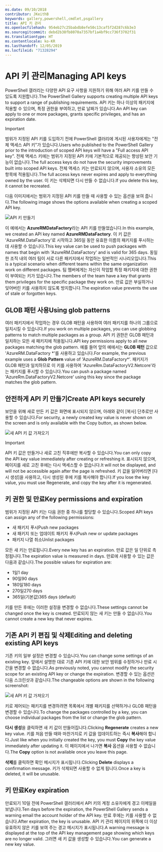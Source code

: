```yaml
---
ms.date: 09/10/2018
contributor: JKeithB
keywords: gallery,powershell,cmdlet,psgallery
title: API 키 관리
ms.openlocfilehash: 954eb27c25babdb8efe50c13caf5f2d287c6b3e3
ms.sourcegitcommit: debd2b38fb8070a7357bf1a4bf9cc736f3702f31
ms.translationtype: HT
ms.contentlocale: ko-KR
ms.lasthandoff: 12/05/2019
ms.locfileid: "71328294"
---
```

# <a name="managing-api-keys"></a><span data-ttu-id="52487-103">API 키 관리</span><span class="sxs-lookup"><span data-stu-id="52487-103">Managing API keys</span></span>

<span data-ttu-id="52487-104">PowerShell 갤러리는 다양한 API 요구 사항을 지원하기 위해 여러 API 키를 만들 수 있도록 지원합니다.</span><span class="sxs-lookup"><span data-stu-id="52487-104">The PowerShell Gallery supports creating multiple API keys to support a range of publishing requirements.</span></span> <span data-ttu-id="52487-105">API 키는 하나 이상의 패키지에 적용할 수 있으며, 특정 권한을 부여하고, 만료 날짜가 있습니다.</span><span class="sxs-lookup"><span data-stu-id="52487-105">An API key can apply to one or more packages, grants specific privileges, and has an expiration date.</span></span>

> [!IMPORTANT]
> <span data-ttu-id="52487-106">범위가 지정된 API 키를 도입하기 전에 PowerShell 갤러리에 게시된 사용자에게는 "전체 액세스 API 키"가 있습니다.</span><span class="sxs-lookup"><span data-stu-id="52487-106">Users who published to the PowerShell Gallery prior to the introduction of scoped API keys will have a "Full access API key".</span></span> <span data-ttu-id="52487-107">전체 액세스 키에는 범위가 지정된 API 키에 기본적으로 제공되는 향상된 보안 기능이 없습니다.</span><span class="sxs-lookup"><span data-stu-id="52487-107">The full access keys do not have the security improvements built into scoped API keys.</span></span> <span data-ttu-id="52487-108">전체 액세스 키는 만료되지 않으며, 사용자 소유의 모든 항목에 적용됩니다.</span><span class="sxs-lookup"><span data-stu-id="52487-108">The full access keys never expires and apply to everything owned by the user.</span></span> <span data-ttu-id="52487-109">이 키는 삭제되면 다시 만들 수 없습니다.</span><span class="sxs-lookup"><span data-stu-id="52487-109">If you delete this key, it cannot be recreated.</span></span>

<span data-ttu-id="52487-110">다음 이미지에서는 범위가 지정된 API 키를 만들 때 사용할 수 있는 옵션을 보여 줍니다.</span><span class="sxs-lookup"><span data-stu-id="52487-110">The following image shows the options available when creating a scoped API key.</span></span>

![API 키 만들기](../../Images/PSGallery_KeyScoped.png)

<span data-ttu-id="52487-112">이 예에서는 **AzureRMDataFactory**라는 API 키를 만들었습니다.</span><span class="sxs-lookup"><span data-stu-id="52487-112">In this example, we created an API key named **AzureRMDataFactory**.</span></span> <span data-ttu-id="52487-113">이 키 값은 'AzureRM.DataFactory'로 시작하고 365일 동안 유효한 이름의 패키지를 푸시하는 데 사용할 수 있습니다.</span><span class="sxs-lookup"><span data-stu-id="52487-113">This key value can be used to push packages with names that begin with 'AzureRM.DataFactory' and is valid for 365 days.</span></span> <span data-ttu-id="52487-114">동일한 조직 내의 여러 팀이 서로 다른 패키지에서 작업하는 일반적인 시나리오입니다.</span><span class="sxs-lookup"><span data-stu-id="52487-114">This is a typical scenario when different teams within the same organization work on different packages.</span></span> <span data-ttu-id="52487-115">팀 멤버에게는 자신이 작업할 특정 패키지에 대한 권한이 부여되는 키가 있습니다.</span><span class="sxs-lookup"><span data-stu-id="52487-115">The members of the team have a key that grants them privileges for the specific package they work on.</span></span>
<span data-ttu-id="52487-116">만료 값은 부실하거나 잊어버린 키를 사용하지 않도록 방지합니다.</span><span class="sxs-lookup"><span data-stu-id="52487-116">The expiration value prevents the use of stale or forgotten keys.</span></span>

## <a name="using-glob-patterns"></a><span data-ttu-id="52487-117">GLOB 패턴 사용</span><span class="sxs-lookup"><span data-stu-id="52487-117">Using glob patterns</span></span>

<span data-ttu-id="52487-118">여러 패키지에서 작업하는 경우 GLOB 패턴을 사용하여 여러 패키지를 하나의 그룹으로 일치시킬 수 있습니다.</span><span class="sxs-lookup"><span data-stu-id="52487-118">If you work on multiple packages, you can use globbing patterns to match multiple packages as a group.</span></span> <span data-ttu-id="52487-119">API 키 권한은 GLOB 패턴과 일치하는 모든 새 패키지에 적용됩니다.</span><span class="sxs-lookup"><span data-stu-id="52487-119">API key permissions apply to all new packages matching the glob pattern.</span></span> <span data-ttu-id="52487-120">예를 들어 앞의 예에서는 **GLOB 패턴** 값으로 'AzureRM.DataFactory \*'를 사용하고 있습니다.</span><span class="sxs-lookup"><span data-stu-id="52487-120">For example, the previous example uses a **Glob Pattern** value of 'AzureRM.DataFactory\*'.</span></span> <span data-ttu-id="52487-121">패키지가 GLOB 패턴과 일치하므로 이 키를 사용하여 'AzureRm.DataFactoryV2.Netcore'라는 패키지를 푸시할 수 있습니다.</span><span class="sxs-lookup"><span data-stu-id="52487-121">You can push a package named 'AzureRm.DataFactoryV2.Netcore' using this key since the package matches the glob pattern.</span></span>

## <a name="create-api-keys-securely"></a><span data-ttu-id="52487-122">안전하게 API 키 만들기</span><span class="sxs-lookup"><span data-stu-id="52487-122">Create API keys securely</span></span>

<span data-ttu-id="52487-123">보안을 위해 새로 만든 키 값은 화면에 표시되지 않으며, 아래와 같이 [복사] 단추로만 사용할 수 있습니다.</span><span class="sxs-lookup"><span data-stu-id="52487-123">For security, a newly created key value is never shown on the screen and is only available with the Copy button, as shown below.</span></span>

![새 API 키 값 가져오기](../../Images/PSGallery_CopyCreatedKey.png)

> [!IMPORTANT]
> <span data-ttu-id="52487-125">API 키 값은 만들거나 새로 고친 직후에만 복사할 수 있습니다.</span><span class="sxs-lookup"><span data-stu-id="52487-125">You can only copy the API key value immediately after creating or refreshing it.</span></span> <span data-ttu-id="52487-126">표시되지 않으며, 페이지를 새로 고친 후에는 다시 액세스할 수 없습니다.</span><span class="sxs-lookup"><span data-stu-id="52487-126">It will not be displayed, and will not be accessible again after the page is refreshed.</span></span> <span data-ttu-id="52487-127">키 값을 잃어버리면 [다시 생성]을 사용하고, 다시 생성된 후에 키를 복사해야 합니다.</span><span class="sxs-lookup"><span data-stu-id="52487-127">If you lose the key value, you must use Regenerate, and copy the key after it is regenerated.</span></span>

## <a name="key-permissions-and-expiration"></a><span data-ttu-id="52487-128">키 권한 및 만료</span><span class="sxs-lookup"><span data-stu-id="52487-128">Key permissions and expiration</span></span>

<span data-ttu-id="52487-129">범위가 지정된 API 키는 다음 권한 중 하나를 할당할 수 있습니다.</span><span class="sxs-lookup"><span data-stu-id="52487-129">Scoped API keys can assign any of the following permissions:</span></span>

- <span data-ttu-id="52487-130">새 패키지 푸시</span><span class="sxs-lookup"><span data-stu-id="52487-130">Push new packages</span></span>
- <span data-ttu-id="52487-131">새 패키지 또는 업데이트 패키지 푸시</span><span class="sxs-lookup"><span data-stu-id="52487-131">Push new or update packages</span></span>
- <span data-ttu-id="52487-132">패키지 나열 취소</span><span class="sxs-lookup"><span data-stu-id="52487-132">Unlist packages</span></span>

<span data-ttu-id="52487-133">모든 새 키는 만료됩니다.</span><span class="sxs-lookup"><span data-stu-id="52487-133">Every new key has an expiration.</span></span> <span data-ttu-id="52487-134">만료 값은 일 단위로 측정됩니다.</span><span class="sxs-lookup"><span data-stu-id="52487-134">The expiration value is measured in days.</span></span> <span data-ttu-id="52487-135">만료에 사용할 수 있는 값은 다음과 같습니다.</span><span class="sxs-lookup"><span data-stu-id="52487-135">The possible values for expiration are:</span></span>

- <span data-ttu-id="52487-136">1일</span><span class="sxs-lookup"><span data-stu-id="52487-136">1 day</span></span>
- <span data-ttu-id="52487-137">90일</span><span class="sxs-lookup"><span data-stu-id="52487-137">90 days</span></span>
- <span data-ttu-id="52487-138">180일</span><span class="sxs-lookup"><span data-stu-id="52487-138">180 days</span></span>
- <span data-ttu-id="52487-139">270일</span><span class="sxs-lookup"><span data-stu-id="52487-139">270 days</span></span>
- <span data-ttu-id="52487-140">365일(기본값)</span><span class="sxs-lookup"><span data-stu-id="52487-140">365 days (default)</span></span>

<span data-ttu-id="52487-141">키를 만든 후에는 이러한 설정을 변경할 수 없습니다.</span><span class="sxs-lookup"><span data-stu-id="52487-141">These settings cannot be changed once the key is created.</span></span> <span data-ttu-id="52487-142">만료되지 않는 새 키는 만들 수 없습니다.</span><span class="sxs-lookup"><span data-stu-id="52487-142">You cannot create a new key that never expires.</span></span>

## <a name="editing-and-deleting-existing-api-keys"></a><span data-ttu-id="52487-143">기존 API 키 편집 및 삭제</span><span class="sxs-lookup"><span data-stu-id="52487-143">Editing and deleting existing API keys</span></span>

<span data-ttu-id="52487-144">기존 키의 일부 설정은 변경할 수 있습니다.</span><span class="sxs-lookup"><span data-stu-id="52487-144">You can change some settings of an existing key.</span></span> <span data-ttu-id="52487-145">앞에서 설명한 대로 기존 API 키에 대한 보안 범위를 수정하거나 만료 시간을 변경할 수 없습니다.</span><span class="sxs-lookup"><span data-stu-id="52487-145">As previously noted, you cannot modify the security scope for an existing API key or change the expiration.</span></span> <span data-ttu-id="52487-146">변경할 수 있는 옵션은 다음 스크린샷과 같습니다.</span><span class="sxs-lookup"><span data-stu-id="52487-146">The changeable options are shown in the following screenshot:</span></span>

![새 API 키 값 가져오기](../../Images/PSGallery_EditAPIKey.png)

<span data-ttu-id="52487-148">키로 제어되는 패키지를 변경하려면 목록에서 개별 패키지를 선택하거나 GLOB 패턴을 변경할 수 있습니다.</span><span class="sxs-lookup"><span data-stu-id="52487-148">To change the packages controlled by a key, you can choose individual packages from the list or change the glob pattern.</span></span>

<span data-ttu-id="52487-149">**다시 생성**을 클릭하면 새 키 값이 만들어집니다.</span><span class="sxs-lookup"><span data-stu-id="52487-149">Clicking **Regenerate** creates a new key value.</span></span> <span data-ttu-id="52487-150">키를 처음 만들 때와 마찬가지로 키 값을 업데이트하는 즉시 **복사**해야 합니다.</span><span class="sxs-lookup"><span data-stu-id="52487-150">Just like when you initially created the key, you must **Copy** the key value immediately after updating it.</span></span> <span data-ttu-id="52487-151">이 페이지에서 나가면 **복사** 옵션을 사용할 수 없습니다.</span><span class="sxs-lookup"><span data-stu-id="52487-151">The **Copy** option is not available once you leave this page.</span></span>

<span data-ttu-id="52487-152">**삭제**를 클릭하면 확인 메시지가 표시됩니다.</span><span class="sxs-lookup"><span data-stu-id="52487-152">Clicking **Delete** displays a confirmation message.</span></span> <span data-ttu-id="52487-153">키가 삭제되면 사용할 수 없게 됩니다.</span><span class="sxs-lookup"><span data-stu-id="52487-153">Once a key is deleted, it will be unusable.</span></span>

## <a name="key-expiration"></a><span data-ttu-id="52487-154">키 만료</span><span class="sxs-lookup"><span data-stu-id="52487-154">Key expiration</span></span>

<span data-ttu-id="52487-155">만료되기 10일 전에 PowerShell 갤러리에서 API 키의 계정 소유자에게 경고 이메일을 보냅니다.</span><span class="sxs-lookup"><span data-stu-id="52487-155">Ten days before the expiration, the PowerShell Gallery sends a warning email the account holder of the API key.</span></span> <span data-ttu-id="52487-156">만료 후에는 키를 사용할 수 없습니다.</span><span class="sxs-lookup"><span data-stu-id="52487-156">After expiration, the key is unusable.</span></span> <span data-ttu-id="52487-157">API 키 관리 페이지의 위쪽에 더 이상 유효하지 않은 키를 보여 주는 경고 메시지가 표시됩니다.</span><span class="sxs-lookup"><span data-stu-id="52487-157">A warning message is displayed at the top of the API key management page showing which keys are no longer valid.</span></span> <span data-ttu-id="52487-158">그러면 새 키 값을 생성할 수 있습니다.</span><span class="sxs-lookup"><span data-stu-id="52487-158">You can generate a new key value.</span></span>
